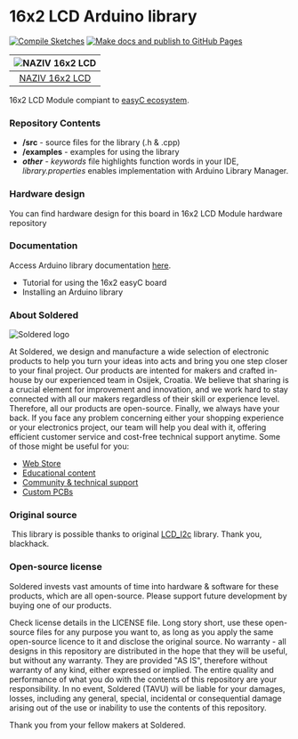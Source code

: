 # 16x2 LCD Arduino library


[![Compile Sketches](https://github.com/e-radionicacom/Soldered-16x2-LCD-Arduino-Library/actions/workflows/compile_test.yml/badge.svg?branch=dev)](https://github.com/e-radionicacom/Soldered-16x2-LCD-Arduino-Library/actions/workflows/compile_test.yml)
[![Make docs and publish to GitHub Pages](https://github.com/e-radionicacom/Soldered-16x2-LCD-Arduino-Library/actions/workflows/make_docs.yml/badge.svg?branch=dev)](https://github.com/e-radionicacom/Soldered-16x2-LCD-Arduino-Library/actions/workflows/make_docs.yml)


| ![NAZIV 16x2 LCD](https://upload.wikimedia.org/wikipedia/commons/8/8f/Example_image.svg)        | 
| :---------------------------------------------------------------------------------------------: |
| [NAZIV 16x2 LCD](https://www.solde.red/333003)                                                  | 


16x2 LCD Module compiant to [easyC ecosystem](https://www.soldered.com/easyC). 

### Repository Contents
- **/src** - source files for the library (.h & .cpp)
- **/examples** - examples for using the library
- ***other*** - *keywords* file highlights function words in your IDE, *library.properties* enables implementation with Arduino Library Manager.

### Hardware design
You can find hardware design for this board in 16x2 LCD Module hardware repository

### Documentation


Access Arduino library documentation [here](https://e-radionicacom.github.io/Soldered-16x2-LCD-Arduino-Library/). 

- Tutorial for using the 16x2 easyC board 
- Installing an Arduino library             

### About Soldered
![Soldered logo](https://raw.githubusercontent.com/e-radionicacom/Generic-easyC/dev/extras/Logo%20horizontal-2.svg)

At Soldered, we design and manufacture a wide selection of electronic products to help you turn your ideas into acts and bring you one step closer to your final project. Our products are intented for makers and crafted in-house by our experienced team in Osijek, Croatia. We believe that sharing is a crucial element for improvement and innovation, and we work hard to stay connected with all our makers regardless of their skill or experience level. Therefore, all our products are open-source. Finally, we always have your back. If you face any problem concerning either your shopping experience or your electronics project, our team will help you deal with it, offering efficient customer service and cost-free technical support anytime. Some of those might be useful for you:

- [Web Store](https://www.soldered.com)
- [Educational content](https://learn.soldered.com)
- [Community & technical support](https://community.soldered.com)
- [Custom PCBs](https://pcb.soldered.com)

### Original source
​
This library is possible thanks to original [LCD_I2c](https://github.com/blackhack/LCD_I2C) library. Thank you, blackhack. 

### Open-source license
Soldered invests vast amounts of time into hardware & software for these products, which are all open-source. Please support future development by buying one of our products. 

Check license details in the LICENSE file. Long story short, use these open-source files for any purpose you want to, as long as you apply the same open-source licence to it and disclose the original source. No warranty - all designs in this repository are distributed in the hope that they will be useful, but without any warranty. They are provided "AS IS", therefore without warranty of any kind, either expressed or implied. The entire quality and performance of what you do with the contents of this repository are your responsibility. In no event, Soldered (TAVU) will be liable for your damages, losses, including any general, special, incidental or consequential damage arising out of the use or inability to use the contents of this repository. 

Thank you from your fellow makers at Soldered.

